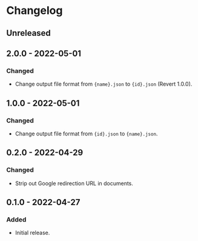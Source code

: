 # Changelog

## Unreleased

## 2.0.0 - 2022-05-01

### Changed

- Change output file format from `{name}.json` to `{id}.json` (Revert 1.0.0).

## 1.0.0 - 2022-05-01

### Changed

- Change output file format from `{id}.json` to `{name}.json`.

## 0.2.0 - 2022-04-29

### Changed

- Strip out Google redirection URL in documents.

## 0.1.0 - 2022-04-27

### Added

- Initial release.
